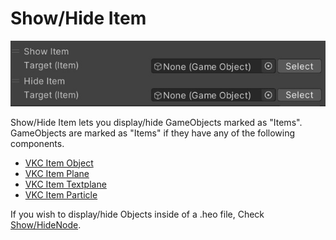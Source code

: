 # Show/Hide Item

![ShowHideItem](img/ShowHideItem.jpg)

Show/Hide Item lets you display/hide GameObjects marked as "Items".
GameObjects are marked as "Items" if they have any of the following components.

- [VKC Item Object](../../VKCComponents/VKCItemObject.md)
- [VKC Item Plane](../../VKCComponents/VKCItemPlane.md)
- [VKC Item Textplane](../../VKCComponents/VKCItemTextPlane.md)
- [VKC Item Particle](../../VKCComponents/VKCItemParticle.md)

If you wish to display/hide Objects inside of a .heo file, Check [Show/HideNode](../Node/ShowHideNode.md).
